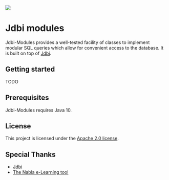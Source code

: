 [![](https://api.travis-ci.org/28Smiles/jdbi-modules.svg?branch=master)](https://travis-ci.org/28Smiles/jdbi-modules)

# Jdbi modules
Jdbi-Modules provides a well-tested facility of classes to implement modular SQL queries which allow for convenient access to the database.
It is built on top of [Jdbi](http://jdbi.org/).

## Getting started
TODO

## Prerequisites
Jdbi-Modules requires Java 10.

## License
This project is licensed under the [Apache 2.0 license](https://www.apache.org/licenses/LICENSE-2.0.html).

## Special Thanks
- [Jdbi](http://jdbi.org/)
- [The Nabla e-Learning tool](https://nabla.algo.informatik.tu-darmstadt.de/)
